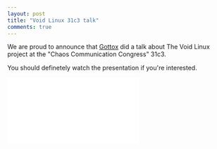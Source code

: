 ```yaml
---
layout: post
title: "Void Linux 31c3 talk"
comments: true
---
```


We are proud to announce that [Gottox](https://github.com/Gottox) did
a talk about The Void Linux project at the "Chaos Communication Congress"
31c3.

You should definetely watch the presentation if you're interested.

<div class="embed-responsive embed-responsive-item embed-responsive-16by9">
  <iframe class="embed-responsive-item" src="//www.youtube.com/embed/ZHKKYHoG4bo" frameborder="0" allowfullscreen></iframe>

